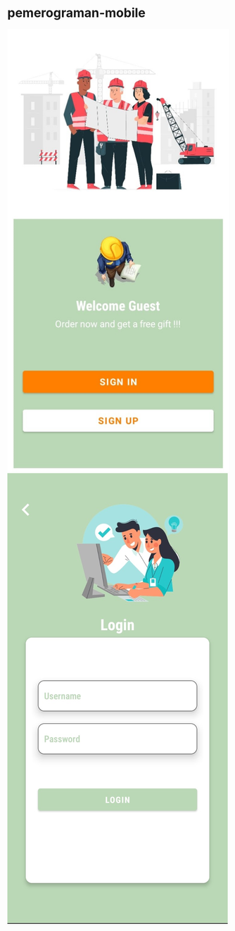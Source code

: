 # pemerograman-mobile
![tampilan awal daftar akun](https://github.com/redhoaryanto2/pemerograman-mobile/blob/master/Tampilan%20%20awal%20daftar%20aplikasi.jpeg)
![tampilan login dimana user memasukkan user dan password akun yang ia daftarkan](https://github.com/redhoaryanto2/pemerograman-mobile/blob/master/Tampilan%20login%20aplikasi%20dimana%20user%20memasukan%20data%20user%20dan%20passwordnya.jpeg)
